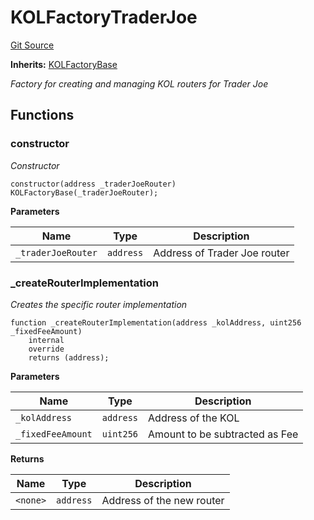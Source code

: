# KOLFactoryTraderJoe
[Git Source](https://github.com-smastropiero/SherryLabs/sherry-contracts/blob/abea0d8e26a21a2127d6a1d9e961e252da35642b/contracts/kol-router/KOLFactoryTraderJoe.sol)

**Inherits:**
[KOLFactoryBase](/contracts/kol-router/KOLFactoryBase.sol/abstract.KOLFactoryBase.md)

*Factory for creating and managing KOL routers for Trader Joe*


## Functions
### constructor

*Constructor*


```solidity
constructor(address _traderJoeRouter) KOLFactoryBase(_traderJoeRouter);
```
**Parameters**

|Name|Type|Description|
|----|----|-----------|
|`_traderJoeRouter`|`address`|Address of Trader Joe router|


### _createRouterImplementation

*Creates the specific router implementation*


```solidity
function _createRouterImplementation(address _kolAddress, uint256 _fixedFeeAmount)
    internal
    override
    returns (address);
```
**Parameters**

|Name|Type|Description|
|----|----|-----------|
|`_kolAddress`|`address`|Address of the KOL|
|`_fixedFeeAmount`|`uint256`|Amount to be subtracted as Fee|

**Returns**

|Name|Type|Description|
|----|----|-----------|
|`<none>`|`address`|Address of the new router|


